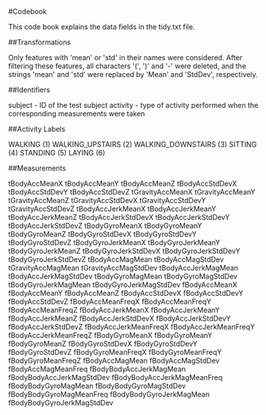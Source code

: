 #Codebook

This code book explains the data fields in the tidy.txt file.

##Transformations

Only features with 'mean' or 'std' in their names were considered.
After filtering these features, all characters '(', ')' and '-' were deleted, and the strings 'mean' and 'std' were replaced by 'Mean' and 'StdDev', respectively.

##Identifiers

subject - ID of the test subject
activity - type of activity performed when the corresponding measurements were taken

##Activity Labels

WALKING (1)
WALKING_UPSTAIRS (2)
WALKING_DOWNSTAIRS (3)
SITTING (4)
STANDING (5)
LAYING (6)

##Measurements

tBodyAccMeanX 
tBodyAccMeanY 
tBodyAccMeanZ 
tBodyAccStdDevX 
tBodyAccStdDevY 
tBodyAccStdDevZ 
tGravityAccMeanX 
tGravityAccMeanY 
tGravityAccMeanZ 
tGravityAccStdDevX 
tGravityAccStdDevY 
tGravityAccStdDevZ 
tBodyAccJerkMeanX 
tBodyAccJerkMeanY 
tBodyAccJerkMeanZ 
tBodyAccJerkStdDevX 
tBodyAccJerkStdDevY 
tBodyAccJerkStdDevZ 
tBodyGyroMeanX 
tBodyGyroMeanY 
tBodyGyroMeanZ 
tBodyGyroStdDevX 
tBodyGyroStdDevY 
tBodyGyroStdDevZ 
tBodyGyroJerkMeanX 
tBodyGyroJerkMeanY 
tBodyGyroJerkMeanZ 
tBodyGyroJerkStdDevX 
tBodyGyroJerkStdDevY 
tBodyGyroJerkStdDevZ 
tBodyAccMagMean 
tBodyAccMagStdDev 
tGravityAccMagMean 
tGravityAccMagStdDev 
tBodyAccJerkMagMean 
tBodyAccJerkMagStdDev 
tBodyGyroMagMean 
tBodyGyroMagStdDev 
tBodyGyroJerkMagMean 
tBodyGyroJerkMagStdDev 
fBodyAccMeanX 
fBodyAccMeanY 
fBodyAccMeanZ 
fBodyAccStdDevX 
fBodyAccStdDevY 
fBodyAccStdDevZ 
fBodyAccMeanFreqX 
fBodyAccMeanFreqY 
fBodyAccMeanFreqZ 
fBodyAccJerkMeanX 
fBodyAccJerkMeanY 
fBodyAccJerkMeanZ 
fBodyAccJerkStdDevX 
fBodyAccJerkStdDevY 
fBodyAccJerkStdDevZ 
fBodyAccJerkMeanFreqX 
fBodyAccJerkMeanFreqY 
fBodyAccJerkMeanFreqZ 
fBodyGyroMeanX 
fBodyGyroMeanY 
fBodyGyroMeanZ 
fBodyGyroStdDevX 
fBodyGyroStdDevY 
fBodyGyroStdDevZ 
fBodyGyroMeanFreqX 
fBodyGyroMeanFreqY 
fBodyGyroMeanFreqZ 
fBodyAccMagMean 
fBodyAccMagStdDev 
fBodyAccMagMeanFreq 
fBodyBodyAccJerkMagMean 
fBodyBodyAccJerkMagStdDev 
fBodyBodyAccJerkMagMeanFreq 
fBodyBodyGyroMagMean 
fBodyBodyGyroMagStdDev 
fBodyBodyGyroMagMeanFreq 
fBodyBodyGyroJerkMagMean 
fBodyBodyGyroJerkMagStdDev 
